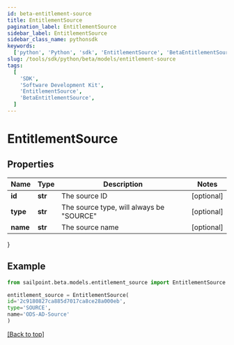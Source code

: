 ```yaml
---
id: beta-entitlement-source
title: EntitlementSource
pagination_label: EntitlementSource
sidebar_label: EntitlementSource
sidebar_class_name: pythonsdk
keywords:
  ['python', 'Python', 'sdk', 'EntitlementSource', 'BetaEntitlementSource']
slug: /tools/sdk/python/beta/models/entitlement-source
tags:
  [
    'SDK',
    'Software Development Kit',
    'EntitlementSource',
    'BetaEntitlementSource',
  ]
---
```


# EntitlementSource

## Properties

| Name     | Type    | Description                                | Notes      |
| -------- | ------- | ------------------------------------------ | ---------- |
| **id**   | **str** | The source ID                              | [optional] |
| **type** | **str** | The source type, will always be \"SOURCE\" | [optional] |
| **name** | **str** | The source name                            | [optional] |

}

## Example

```python
from sailpoint.beta.models.entitlement_source import EntitlementSource

entitlement_source = EntitlementSource(
id='2c9180827ca885d7017ca8ce28a000eb',
type='SOURCE',
name='ODS-AD-Source'
)

```

[[Back to top]](#)
